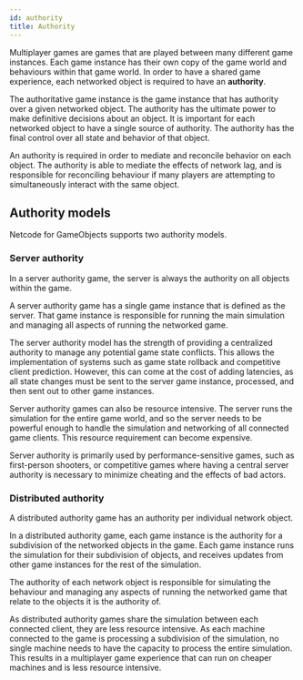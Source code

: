 ```yaml
---
id: authority
title: Authority
---
```


Multiplayer games are games that are played between many different game instances. Each game instance has their own copy of the game world and behaviours within that game world. In order to have a shared game experience, each networked object is required to have an **authority**.

The authoritative game instance is the game instance that has authority over a given networked object. The authority has the ultimate power to make definitive decisions about an object. It is important for each networked object to have a single source of authority. The authority has the final control over all state and behavior of that object.

An authority is required in order to mediate and reconcile behavior on each object. The authority is able to mediate the effects of network lag, and is responsible for reconciling behaviour if many players are attempting to simultaneously interact with the same object.

## Authority models

Netcode for GameObjects supports two authority models.

### Server authority

In a server authority game, the server is always the authority on all objects within the game.

A server authority game has a single game instance that is defined as the server. That game instance is responsible for running the main simulation and managing all aspects of running the networked game.

The server authority model has the strength of providing a centralized authority to manage any potential game state conflicts. This allows the implementation of systems such as game state rollback and competitive client prediction. However, this can come at the cost of adding latencies, as all state changes must be sent to the server game instance, processed, and then sent out to other game instances.

Server authority games can also be resource intensive. The server runs the simulation for the entire game world, and so the server needs to be powerful enough to handle the simulation and networking of all connected game clients. This resource requirement can become expensive.

Server authority is primarily used by performance-sensitive games, such as first-person shooters, or competitive games where having a central server authority is necessary to minimize cheating and the effects of bad actors.

### Distributed authority

A distributed authority game has an authority per individual network object.

In a distributed authority game, each game instance is the authority for a subdivision of the networked objects in the game. Each game instance runs the simulation for their subdivision of objects, and receives updates from other game instances for the rest of the simulation.

The authority of each network object is responsible for simulating the behaviour and managing any aspects of running the networked game that relate to the objects it is the authority of.

As distributed authority games share the simulation between each connected client, they are less resource intensive. As each machine connected to the game is processing a subdivision of the simulation, no single machine needs to have the capacity to process the entire simulation. This results in a multiplayer game experience that can run on cheaper machines and is less resource intensive.
